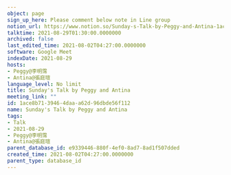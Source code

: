 ```yaml
---
object: page
sign_up_here: Please comment below note in Line group
notion_url: https://www.notion.so/Sunday-s-Talk-by-Peggy-and-Antina-1ace8b7139464daaa62d96dbde56f112
talktime: 2021-08-29T01:30:00.0000000
archived: false
last_edited_time: 2021-08-02T04:27:00.0000000
software: Google Meet
indexDate: 2021-08-29
hosts:
- Peggy@李明霈
- Antina@張庭瑄
language_level: No limit
title: Sunday's Talk by Peggy and Antina
meeting_link: ""
id: 1ace8b71-3946-4daa-a62d-96dbde56f112
name: Sunday's Talk by Peggy and Antina
tags:
- Talk
- 2021-08-29
- Peggy@李明霈
- Antina@張庭瑄
parent_database_id: e9339446-880f-4ef0-8ad7-8ad1f507dded
created_time: 2021-08-02T04:27:00.0000000
parent_type: database_id
---
```







